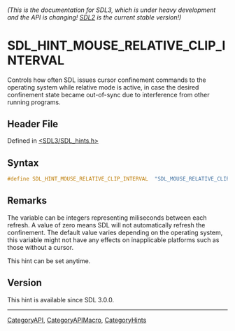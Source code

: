 ###### (This is the documentation for SDL3, which is under heavy development and the API is changing! [SDL2](https://wiki.libsdl.org/SDL2/) is the current stable version!)
# SDL_HINT_MOUSE_RELATIVE_CLIP_INTERVAL

Controls how often SDL issues cursor confinement commands to the operating system while relative mode is active, in case the desired confinement state became out-of-sync due to interference from other running programs.

## Header File

Defined in [<SDL3/SDL_hints.h>](https://github.com/libsdl-org/SDL/blob/main/include/SDL3/SDL_hints.h)

## Syntax

```c
#define SDL_HINT_MOUSE_RELATIVE_CLIP_INTERVAL  "SDL_MOUSE_RELATIVE_CLIP_INTERVAL"
```

## Remarks

The variable can be integers representing miliseconds between each refresh.
A value of zero means SDL will not automatically refresh the confinement.
The default value varies depending on the operating system, this variable
might not have any effects on inapplicable platforms such as those without
a cursor.

This hint can be set anytime.

## Version

This hint is available since SDL 3.0.0.

----
[CategoryAPI](CategoryAPI), [CategoryAPIMacro](CategoryAPIMacro), [CategoryHints](CategoryHints)

